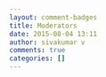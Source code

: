 ```yaml
---
layout: comment-badges
title: Moderators
date: 2015-08-04 13:11
author: sivakumar v
comments: true
categories: []
---
```


